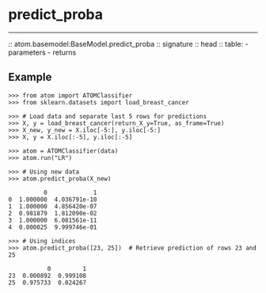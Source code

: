 # predict_proba
---------------

:: atom.basemodel:BaseModel.predict_proba
    :: signature
    :: head
    :: table:
        - parameters
        - returns

## Example

```pycon
>>> from atom import ATOMClassifier
>>> from sklearn.datasets import load_breast_cancer

>>> # Load data and separate last 5 rows for predictions
>>> X, y = load_breast_cancer(return_X_y=True, as_frame=True)
>>> X_new, y_new = X.iloc[-5:], y.iloc[-5:]
>>> X, y = X.iloc[:-5], y.iloc[:-5]

>>> atom = ATOMClassifier(data)
>>> atom.run("LR")

>>> # Using new data
>>> atom.predict_proba(X_new)

          0             1
0  1.000000  4.036791e-10
1  1.000000  4.856420e-07
2  0.981879  1.812090e-02
3  1.000000  6.081561e-11
4  0.000025  9.999746e-01

>>> # Using indices
>>> atom.predict_proba([23, 25])  # Retrieve prediction of rows 23 and 25

           0         1
23  0.000892  0.999108
25  0.975733  0.024267

```

